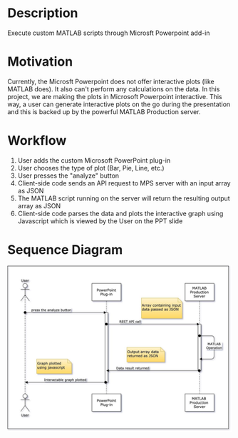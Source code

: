 # Description
Execute custom MATLAB scripts through Microsft Powerpoint add-in

# Motivation
Currently, the Microsft Powerpoint does not offer interactive plots (like MATLAB does). It also can't perform any calculations on the data. In this project, we are making the plots in Microsoft Powerpoint interactive. This way, a user can generate interactive plots on the go during the presentation and this is backed up by the powerful MATLAB Production server.

# Workflow
1. User adds the custom Microsoft PowerPoint plug-in
2. User chooses the type of plot (Bar, Pie, Line, etc.)
3. User presses the "analyze" button
4. Client-side code sends an API request to MPS server with an input array as JSON
5. The MATLAB script running on the server will return the resulting output array as JSON
6. Client-side code parses the data and plots the interactive graph using Javascript which is viewed by the User on the PPT slide

# Sequence Diagram
![Sequence Diagram](https://github.com/droid76/Powerpoint-plug-in/blob/master/images/Hackday_seqDiag.jpg)
